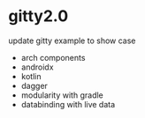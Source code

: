 # gitty2.0

update gitty example to show case
  - arch components
  - androidx
  - kotlin
  - dagger
  - modularity with gradle
  - databinding with live data
  
